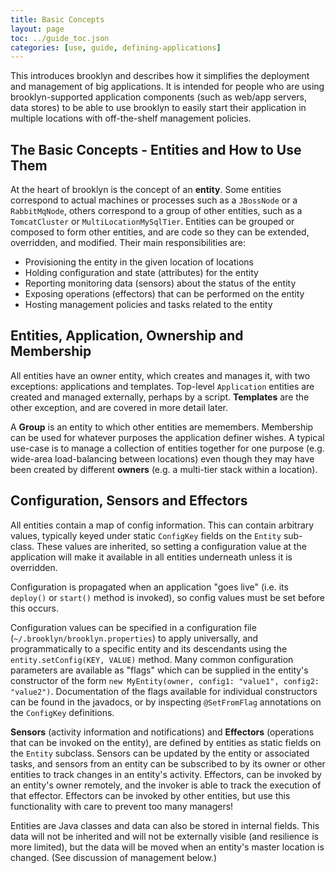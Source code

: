 ```yaml
---
title: Basic Concepts
layout: page
toc: ../guide_toc.json
categories: [use, guide, defining-applications]
---
```


This introduces brooklyn and describes how it simplifies the deployment and management of big applications. It is
intended for people who are using brooklyn-supported application components (such as web/app servers, data stores)
to be able to use brooklyn to easily start their application in multiple locations with off-the-shelf management
policies.

The Basic Concepts - Entities and How to Use Them
-------------------------------------------------

At the heart of brooklyn is the concept of an **entity**. Some entities correspond to actual machines or processes such
as a ``JBossNode`` or a ``RabbitMqNode``, others correspond to a group of other entities, such as a ``TomcatCluster`` or
``MultiLocationMySqlTier``. Entities can be grouped or composed to form other entities, and are code so they
can be extended, overridden, and modified. Their main responsibilities are:

- Provisioning the entity in the given location of locations
- Holding configuration and state (attributes) for the entity
- Reporting monitoring data (sensors) about the status of the entity
- Exposing operations (effectors) that can be performed on the entity
- Hosting management policies and tasks related to the entity

Entities, Application, Ownership and Membership
-----------------------------------------------

All entities have an owner entity, which creates and manages it, with two exceptions: applications and templates. Top-level
``Application`` entities are created and managed externally, perhaps by a script. **Templates** are the other exception, and are covered in more detail later.

A **Group** is an entity to which other entities are memembers. Membership can be used for whatever purposes the application definer wishes. A typical use-case is to manage a collection of
entities together for one purpose (e.g. wide-area load-balancing between locations) even though they may have been
created by different **owners** (e.g. a multi-tier stack within a location).

Configuration, Sensors and Effectors
------------------------------------

All entities contain a map of config information. This can contain arbitrary values, typically keyed under static ``ConfigKey`` fields on the ``Entity`` sub-class. These values are inherited, so setting a configuration value at the
application will make it available in all entities underneath unless it is overridden.

Configuration is propagated when an application "goes live" (i.e. its ``deploy()`` or ``start()`` method is invoked), so config values must be set before this occurs. 

Configuration values can be specified in a configuration file (``~/.brooklyn/brooklyn.properties``)
to apply universally, and programmatically to a specific entity and its descendants using the ``entity.setConfig(KEY, VALUE)``
method. 
Many common configuration parameters are available as "flags" which can be supplied in the entity's constructor of the form ``new MyEntity(owner, config1: "value1", config2: "value2")``. 
Documentation of the flags available for individual constructors can be found in the javadocs, or by inspecting ``@SetFromFlag`` annotations on the ``ConfigKey`` definitions. 

**Sensors** (activity information and notifications) and **Effectors** (operations that can be invoked on the entity), are defined by entities as static fields on the ``Entity`` subclass. Sensors can be updated by the entity or associated tasks, and sensors from an entity can be subscribed to by its owner or other entities to track changes in an entity's activity. Effectors, can be invoked by an entity's owner remotely, and the invoker is able to track the execution of that effector. Effectors can be invoked by other entities, but use this functionality with care to prevent too many managers!

Entities are Java classes and data can also be stored in internal fields.
This data will not be inherited and will not be externally visible (and resilience is more limited), but the data will be moved when an entity's master location is changed. (See discussion of management below.)

